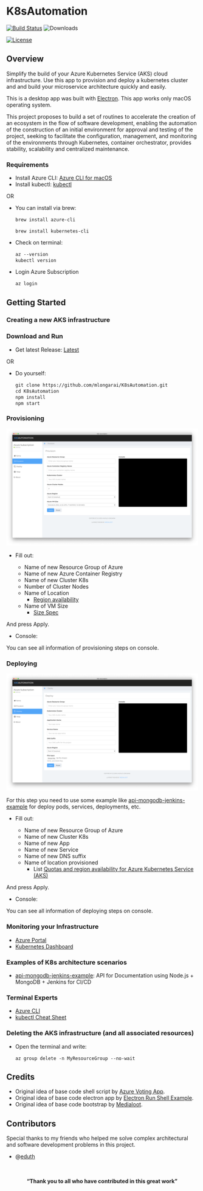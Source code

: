 # K8sAutomation 

[![Build Status](https://travis-ci.com/mlongarai/K8sAutomation.svg?branch=master)](https://travis-ci.com/mlongarai/K8sAutomation)
![Downloads](https://img.shields.io/github/downloads/mlongarai/K8sAutomation/total.svg)

[![License](https://img.shields.io/github/license/mlongarai/K8sAutomation.svg)](https://github.com/mlongarai/K8sAutomation)

## Overview

Simplify the build of your Azure Kubernetes Service (AKS) cloud infrastructure. Use this app to provision and deploy a kubernetes cluster and and build your microservice architecture quickly and easily.

This is a desktop app was built with [Electron](http://electronjs.org). This app works only macOS operating system.

This project proposes to build a set of routines to accelerate the creation of an ecosystem in the flow of software development, enabling the automation of the construction of an initial environment for approval and testing of the project, seeking to facilitate the configuration, management, and monitoring of the environments through Kubernetes, container orchestrator, provides stability, scalability and centralized maintenance.

### Requirements

* Install Azure CLI:  [Azure CLI for macOS](https://docs.microsoft.com/en-us/cli/azure/install-azure-cli-macos?view=azure-cli-latest)
* Install kubectl:  [kubectl](https://kubernetes.io/docs/tasks/tools/install-kubectl/)

OR

* You can install via brew:

   ```Azure CLI
   brew install azure-cli
   ```
   ```kubectl
   brew install kubernetes-cli
   ```
* Check on terminal:

   ```Check instalation
   az --version
   kubectl version
   ```

* Login Azure Subscription

   ```sh
   az login
   ```

## Getting Started

### Creating a new AKS infrastructure

### Download and Run

* Get latest Release: [Latest](https://github.com/mlongarai/K8sAutomation/releases/latest)

OR

* Do yourself: 

   ```Github
   git clone https://github.com/mlongarai/K8sAutomation.git
   cd K8sAutomation
   npm install
   npm start
   ```

### Provisioning

![Provisioning](screenshots/Provision.png)

* Fill out:

   * Name of new Resource Group of Azure
   * Name of new Azure Container Registry
   * Name of new Cluster K8s
   * Number of Cluster Nodes
   * Name of Location
      * [Region availability](https://docs.microsoft.com/en-us/azure/aks/container-service-quotas)
   * Name of VM Size 
      * [Size Spec](https://docs.microsoft.com/en-us/azure/cloud-services/cloud-services-sizes-specs)


And press Apply.

* Console:

You can see all information of provisioning steps on console.

### Deploying

![Deploying](screenshots/Deploy.png)

For this step you need to use some example like [api-mongodb-jenkins-example](https://github.com/mlongarai/) for deploy pods, services, deployments, etc.

* Fill out:

   * Name of new Resource Group of Azure
   * Name of new Cluster K8s
   * Name of new App
   * Name of new Service
   * Name of new DNS suffix
   * Name of location provisioned
      * List [Quotas and region availability for Azure Kubernetes Service (AKS)](https://docs.microsoft.com/en-us/azure/aks/container-service-quotas)
      

And press Apply.

* Console:

You can see all information of deploying steps on console.

### Monitoring your Infrastructure

* [Azure Portal](http://portal.azure.com/)
* [Kubernetes Dashboard](https://github.com/kubernetes/dashboard)

### Examples of K8s architecture scenarios

* [api-mongodb-jenkins-example](https://github.com/mlongarai/): API for Documentation using Node.js + MongoDB + Jenkins for CI/CD


### Terminal Experts

* [Azure CLI](https://docs.microsoft.com/en-us/cli/azure/ext/aks-preview/aks?view=azure-cli-latest)
* [kubectl Cheat Sheet](https://kubernetes.io/docs/reference/kubectl/cheatsheet/)

### Deleting the AKS infrastructure (and all associated resources)

* Open the terminal and write:
   ```vim
   az group delete -n MyResourceGroup --no-wait
   ```

## Credits

* Original idea of base code shell script by [Azure Voting App](https://github.com/Azure-Samples/azure-voting-app-redis).
* Original idea of base code electron app by [Electron Run Shell Example](https://github.com/martinjackson/electron-run-shell-example).
* Original idea of base code bootstrap by [Medialoot](https://medialoot.com/themes/).

## Contributors

Special thanks to my friends who helped me solve complex architectural and software development problems in this project.

* @[eduth](https://github.com/eduth)


<p align="center">
  <br>
  <br>
  <b>“Thank you to all who have contributed in this great work”</b><br>
  <br><br>
</p>